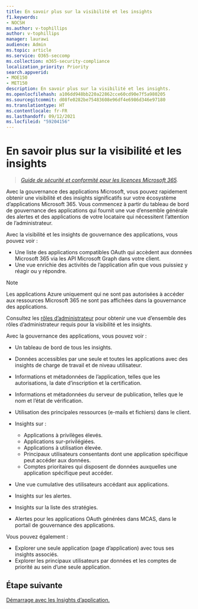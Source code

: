 ```yaml
---
title: En savoir plus sur la visibilité et les insights
f1.keywords:
- NOCSH
ms.author: v-tophillips
author: v-tophillips
manager: laurawi
audience: Admin
ms.topic: article
ms.service: O365-seccomp
ms.collection: m365-security-compliance
localization_priority: Priority
search.appverid:
- MOE150
- MET150
description: En savoir plus sur la visibilité et les insights.
ms.openlocfilehash: a106dd948bb220a22862cce60cd90e7f5a980205
ms.sourcegitcommit: d08fe0282be75483608e96df4e6986d346e97180
ms.translationtype: HT
ms.contentlocale: fr-FR
ms.lasthandoff: 09/12/2021
ms.locfileid: "59204156"
---
```

# <a name="learn-about-visibility-and-insights"></a>En savoir plus sur la visibilité et les insights

>*[Guide de sécurité et conformité pour les licences Microsoft 365](https://aka.ms/ComplianceSD).*

Avec la gouvernance des applications Microsoft, vous pouvez rapidement obtenir une visibilité et des insights significatifs sur votre écosystème d’applications Microsoft 365. Vous commencez à partir du tableau de bord de gouvernance des applications qui fournit une vue d’ensemble générale des alertes et des applications de votre locataire qui nécessitent l’attention de l’administrateur.

Avec la visibilité et les insights de gouvernance des applications, vous pouvez voir :

- Une liste des applications compatibles OAuth qui accèdent aux données Microsoft 365 via les API Microsoft Graph dans votre client.
- Une vue enrichie des activités de l’application afin que vous puissiez y réagir ou y répondre.

>[!Note]
>Les applications Azure uniquement qui ne sont pas autorisées à accéder aux ressources Microsoft 365 ne sont pas affichées dans la gouvernance des applications.
>

Consultez les [rôles d’administrateur](app-governance-get-started.md#administrator-roles) pour obtenir une vue d’ensemble des rôles d’administrateur requis pour la visibilité et les insights.

Avec la gouvernance des applications, vous pouvez voir :

- Un tableau de bord de tous les insights.
- Données accessibles par une seule et toutes les applications avec des insights de charge de travail et de niveau utilisateur.
- Informations et métadonnées de l’application, telles que les autorisations, la date d’inscription et la certification.
- Informations et métadonnées du serveur de publication, telles que le nom et l’état de vérification.
- Utilisation des principales ressources (e-mails et fichiers) dans le client.
- Insights sur :

  - Applications à privilèges élevés.
  - Applications sur-privilégiées.
  - Applications à utilisation élevée.
  - Principaux utilisateurs consentants dont une application spécifique peut accéder aux données.
  - Comptes prioritaires qui disposent de données auxquelles une application spécifique peut accéder.

- Une vue cumulative des utilisateurs accédant aux applications.
- Insights sur les alertes.
- Insights sur la liste des stratégies.
<!--
- Policies created in MCAS in the app governance portal.
-->
- Alertes pour les applications OAuth générées dans MCAS, dans le portail de gouvernance des applications.

Vous pouvez également :

- Explorer une seule application (page d’application) avec tous ses insights associés.
- Explorer les principaux utilisateurs par données et les comptes de priorité au sein d’une seule application.

## <a name="next-step"></a>Étape suivante

[Démarrage avec les Insights d’application.](app-governance-visibility-insights-get-started.md)
